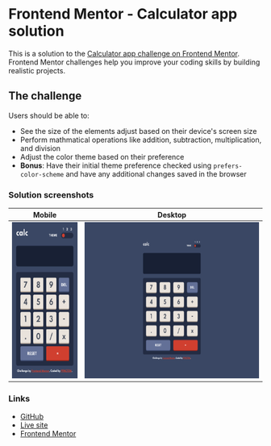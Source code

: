 # Frontend Mentor - Calculator app solution

This is a solution to the [Calculator app challenge on Frontend Mentor](https://www.frontendmentor.io/challenges/calculator-app-9lteq5N29). Frontend Mentor challenges help you improve your coding skills by building realistic projects. 


## The challenge

Users should be able to:

- See the size of the elements adjust based on their device's screen size
- Perform mathmatical operations like addition, subtraction, multiplication, and division
- Adjust the color theme based on their preference
- **Bonus**: Have their initial theme preference checked using `prefers-color-scheme` and have any additional changes saved in the browser


### Solution screenshots

Mobile | Desktop
:----: | :----:
<img src="./src/design/mobile-solution.png" height="310"> | <img src="./src/design/desktop-solution.png" height="310">


### Links

- [GitHub](https://github.com/PTMC7216/frontendmentor-calculator)
- [Live site](https://bc7a46-calc.netlify.app)
- [Frontend Mentor](https://www.frontendmentor.io/profile/PTMC7216)
